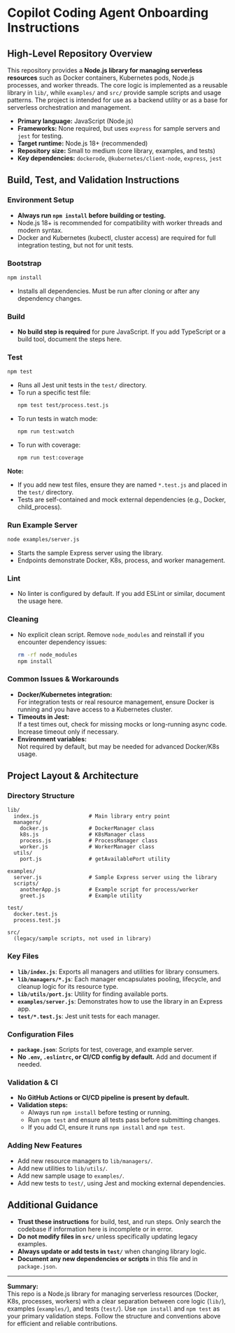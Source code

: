 # Copilot Coding Agent Onboarding Instructions

## High-Level Repository Overview

This repository provides a **Node.js library for managing serverless resources** such as Docker containers, Kubernetes pods, Node.js processes, and worker threads. The core logic is implemented as a reusable library in `lib/`, while `examples/` and `src/` provide sample scripts and usage patterns. The project is intended for use as a backend utility or as a base for serverless orchestration and management.

- **Primary language:** JavaScript (Node.js)
- **Frameworks:** None required, but uses `express` for sample servers and `jest` for testing.
- **Target runtime:** Node.js 18+ (recommended)
- **Repository size:** Small to medium (core library, examples, and tests)
- **Key dependencies:** `dockerode`, `@kubernetes/client-node`, `express`, `jest`

## Build, Test, and Validation Instructions

### Environment Setup

- **Always run `npm install` before building or testing.**
- Node.js 18+ is recommended for compatibility with worker threads and modern syntax.
- Docker and Kubernetes (kubectl, cluster access) are required for full integration testing, but not for unit tests.

### Bootstrap

```bash
npm install
```
- Installs all dependencies. Must be run after cloning or after any dependency changes.

### Build

- **No build step is required** for pure JavaScript. If you add TypeScript or a build tool, document the steps here.

### Test

```bash
npm test
```
- Runs all Jest unit tests in the `test/` directory.
- To run a specific test file:
  ```bash
  npm test test/process.test.js
  ```
- To run tests in watch mode:
  ```bash
  npm run test:watch
  ```
- To run with coverage:
  ```bash
  npm run test:coverage
  ```

**Note:**  
- If you add new test files, ensure they are named `*.test.js` and placed in the `test/` directory.
- Tests are self-contained and mock external dependencies (e.g., Docker, child_process).

### Run Example Server

```bash
node examples/server.js
```
- Starts the sample Express server using the library.
- Endpoints demonstrate Docker, K8s, process, and worker management.

### Lint

- No linter is configured by default. If you add ESLint or similar, document the usage here.

### Cleaning

- No explicit clean script. Remove `node_modules` and reinstall if you encounter dependency issues:
  ```bash
  rm -rf node_modules
  npm install
  ```

### Common Issues & Workarounds

- **Docker/Kubernetes integration:**  
  For integration tests or real resource management, ensure Docker is running and you have access to a Kubernetes cluster.
- **Timeouts in Jest:**  
  If a test times out, check for missing mocks or long-running async code. Increase timeout only if necessary.
- **Environment variables:**  
  Not required by default, but may be needed for advanced Docker/K8s usage.

## Project Layout & Architecture

### Directory Structure

```
lib/
  index.js                # Main library entry point
  managers/
    docker.js             # DockerManager class
    k8s.js                # K8sManager class
    process.js            # ProcessManager class
    worker.js             # WorkerManager class
  utils/
    port.js               # getAvailablePort utility

examples/
  server.js               # Sample Express server using the library
  scripts/
    anotherApp.js         # Example script for process/worker
    greet.js              # Example utility

test/
  docker.test.js
  process.test.js

src/
  (legacy/sample scripts, not used in library)
```

### Key Files

- **`lib/index.js`**: Exports all managers and utilities for library consumers.
- **`lib/managers/*.js`**: Each manager encapsulates pooling, lifecycle, and cleanup logic for its resource type.
- **`lib/utils/port.js`**: Utility for finding available ports.
- **`examples/server.js`**: Demonstrates how to use the library in an Express app.
- **`test/*.test.js`**: Jest unit tests for each manager.

### Configuration Files

- **`package.json`**: Scripts for test, coverage, and example server.
- **No `.env`, `.eslintrc`, or CI/CD config by default.** Add and document if needed.

### Validation & CI

- **No GitHub Actions or CI/CD pipeline is present by default.**
- **Validation steps:**  
  - Always run `npm install` before testing or running.
  - Run `npm test` and ensure all tests pass before submitting changes.
  - If you add CI, ensure it runs `npm install` and `npm test`.

### Adding New Features

- Add new resource managers to `lib/managers/`.
- Add new utilities to `lib/utils/`.
- Add new sample usage to `examples/`.
- Add new tests to `test/`, using Jest and mocking external dependencies.

## Additional Guidance

- **Trust these instructions** for build, test, and run steps. Only search the codebase if information here is incomplete or in error.
- **Do not modify files in `src/`** unless specifically updating legacy examples.
- **Always update or add tests in `test/`** when changing library logic.
- **Document any new dependencies or scripts** in this file and in `package.json`.

---
**Summary:**  
This repo is a Node.js library for managing serverless resources (Docker, K8s, processes, workers) with a clear separation between core logic (`lib/`), examples (`examples/`), and tests (`test/`). Use `npm install` and `npm test` as your primary validation steps. Follow the structure and conventions above for efficient and reliable contributions.